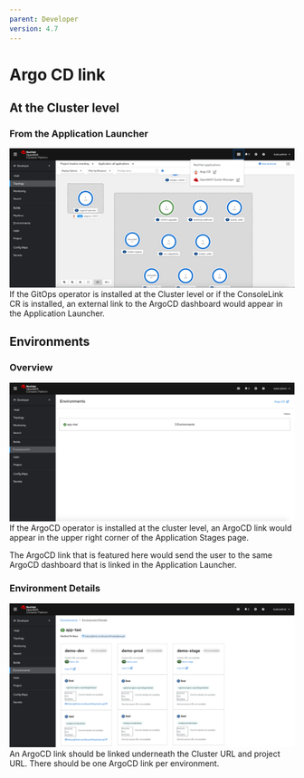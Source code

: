 ```yaml
---
parent: Developer
version: 4.7
---
```


# Argo CD link

## At the Cluster level
### From the Application Launcher

![Argo CD link in the Application Launcher](img/1.argo-cd-link-app-launcher.png)
If the GitOps operator is installed at the Cluster level or if the ConsoleLink CR is installed, an external link to the ArgoCD dashboard would appear in the Application Launcher.

## Environments
### Overview

![Argo CD link on the Environments page](img/2.argo-cd-link-environments.png)
If the ArgoCD operator is installed at the cluster level, an ArgoCD link would appear in the upper right corner of the Application Stages page.

The ArgoCD link that is featured here would send the user to the same ArgoCD dashboard that is linked in the Application Launcher.

### Environment Details

![Argo CD link in Environment details](img/3.argo-cd-link-environment-details.png)
An ArgoCD link should be linked underneath the Cluster URL and project URL. There should be one ArgoCD link per environment.
